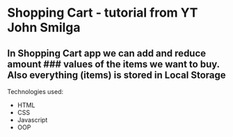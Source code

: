 # Shopping Cart - tutorial from YT John Smilga

## In Shopping Cart app we can add and reduce amount ### values of the items we want to buy. Also everything (items) is stored in Local Storage

Technologies used:

- HTML
- CSS
- Javascript
- OOP
